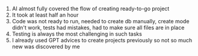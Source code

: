 1. AI almost fully covered the flow of creating ready-to-go project
2. It took at least half an hour
3. Code was not ready to run, needed to create db manually, create mode didn't work, tests had mistakes, had to make sure all files are in place
4. Testing is always the most challenging in such tasks
5. I already used GPT advices to create projects previously so not so much new was discovered by me